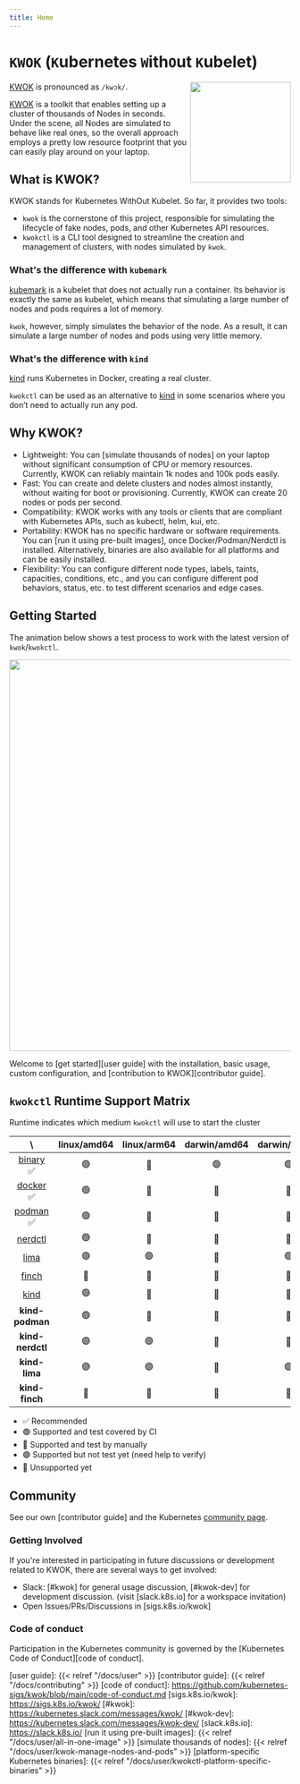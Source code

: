 ```yaml
---
title: Home
---
```


# `KWOK` (`K`ubernetes `W`ith`O`ut `K`ubelet)

<img align="right" width="180px" src="/favicon.svg">

[KWOK] is pronounced as `/kwɔk/`.

[KWOK] is a toolkit that enables setting up a cluster of thousands of Nodes in seconds.
Under the scene, all Nodes are simulated to behave like real ones, so the overall approach employs
a pretty low resource footprint that you can easily play around on your laptop.

## What is KWOK?

KWOK stands for Kubernetes WithOut Kubelet. So far, it provides two tools:

- `kwok` is the cornerstone of this project, responsible for simulating the lifecycle of fake nodes, pods, and other Kubernetes API resources.
- `kwokctl` is a CLI tool designed to streamline the creation and management of clusters, with nodes simulated by `kwok`.

### What's the difference with `kubemark`

[kubemark] is a kubelet that does not actually run a container. Its behavior is exactly the same as kubelet,
which means that simulating a large number of nodes and pods requires a lot of memory.

`kwok`, however, simply simulates the behavior of the node. As a result, it can simulate a large number of nodes and pods using very little memory.

### What's the difference with `kind`

[kind] runs Kubernetes in Docker, creating a real cluster.

`kwokctl` can be used as an alternative to [kind] in some scenarios where you don’t need to actually run any pod.

## Why KWOK?

- Lightweight: You can [simulate thousands of nodes] on your laptop without significant consumption of CPU or memory resources.
Currently, KWOK can reliably maintain 1k nodes and 100k pods easily.
- Fast: You can create and delete clusters and nodes almost instantly, without waiting for boot or provisioning.
Currently, KWOK can create 20 nodes or pods per second.
- Compatibility: KWOK works with any tools or clients that are compliant with Kubernetes APIs, such as kubectl, helm, kui, etc.
- Portability: KWOK has no specific hardware or software requirements. You can [run it using pre-built images], once Docker/Podman/Nerdctl is installed. Alternatively, binaries are also available for all platforms and can be easily installed.
- Flexibility: You can configure different node types, labels, taints, capacities, conditions, etc., and you can configure different pod behaviors, status, etc. to test different scenarios and edge cases.

## Getting Started

The animation below shows a test process to work with the latest version of `kwok`/`kwokctl`.

<img width="700px" src="/img/demo/manage-clusters.svg">

Welcome to [get started][user guide] with the installation, basic usage, custom configuration,
and [contribution to KWOK][contributor guide].

## `kwokctl` Runtime Support Matrix

Runtime indicates which medium `kwokctl` will use to start the cluster

|        \         | linux/amd64 |  linux/arm64  | darwin/amd64  | darwin/arm64  | windows/amd64 | windows/arm64 |
|:----------------:|:-----------:|:-------------:|:-------------:|:-------------:|:-------------:|:-------------:|
|    [binary] ✅    |     🟢      |      🔵       |      🟢       |      🟢       |      🟢       |      🟣       |
|    [docker] ✅    |     🟢      |      🔵       |      🔵       |      🔵       |      🟣       |      🟣       |
|    [podman] ✅    |     🟢      |      🔵       |      🔵       |      🔵       |      🟣       |      🟣       |
|    [nerdctl]     |     🟢      |      🔵       |      🔴       |      🔴       |      🔴       |      🔴       |
|      [lima]      |     🟣      |      🟣       |      🔵       |      🟣       |      🔴       |      🔴       |
|     [finch]      |     🔴      |      🔴       |      🔵       |      🔵       |      🟣       |      🟣       |
|      [kind]      |     🟢      |      🔵       |      🔵       |      🔵       |      🟣       |      🟣       |
| **kind-podman**  |     🟢      |      🔵       |      🔵       |      🔵       |      🟣       |      🟣       |
| **kind-nerdctl** |     🟣      |      🟣       |      🔴       |      🔴       |      🔴       |      🔴       |
|  **kind-lima**   |     🟣      |      🟣       |      🔵       |      🟣       |      🔴       |      🔴       |
|  **kind-finch**  |     🔴      |      🔴       |      🔵       |      🔵       |      🟣       |      🟣       |

- ✅ Recommended
- 🟢 Supported and test covered by CI
- 🔵 Supported and test by manually
- 🟣 Supported but not test yet (need help to verify)
- 🔴 Unsupported yet

## Community

See our own [contributor guide] and the Kubernetes [community page].

### Getting Involved

If you're interested in participating in future discussions or development related to KWOK, there are several ways to get involved:

- Slack: [#kwok] for general usage discussion, [#kwok-dev] for development discussion. (visit [slack.k8s.io] for a workspace invitation)
- Open Issues/PRs/Discussions in [sigs.k8s.io/kwok]

### Code of conduct

Participation in the Kubernetes community is governed by the [Kubernetes Code of Conduct][code of conduct].

[KWOK]: https://sigs.k8s.io/kwok
[kind]: https://github.com/kubernetes-sigs/kind
[kubemark]: https://github.com/kubernetes/kubernetes/tree/master/test/kubemark
[community page]: https://kubernetes.io/community/
[user guide]: {{< relref "/docs/user" >}}
[contributor guide]: {{< relref "/docs/contributing" >}}
[code of conduct]: https://github.com/kubernetes-sigs/kwok/blob/main/code-of-conduct.md
[sigs.k8s.io/kwok]: https://sigs.k8s.io/kwok/
[#kwok]: https://kubernetes.slack.com/messages/kwok/
[#kwok-dev]: https://kubernetes.slack.com/messages/kwok-dev/
[slack.k8s.io]: https://slack.k8s.io/
[run it using pre-built images]: {{< relref "/docs/user/all-in-one-image" >}}
[simulate thousands of nodes]: {{< relref "/docs/user/kwok-manage-nodes-and-pods" >}}
[platform-specific Kubernetes binaries]: {{< relref "/docs/user/kwokctl-platform-specific-binaries" >}}

[binary]: https://kwok.sigs.k8s.io/docs/user/kwokctl-platform-specific-binaries/
[docker]: https://docs.docker.com/get-docker/
[podman]: https://podman.io/docs/installation
[nerdctl]: https://github.com/containerd/nerdctl/releases
[lima]: https://lima-vm.io/docs/installation/
[finch]: https://runfinch.com/docs/getting-started/installation/
[kind]: https://kind.sigs.k8s.io/docs/user/quick-start/
